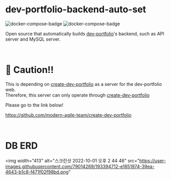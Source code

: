 # dev-portfolio-backend-auto-set

![docker-compose-badge](https://img.shields.io/badge/Docker_Compose-red)
![docker-compose-badge](https://img.shields.io/badge/TypeScript-blue)

Open source that automatically builds [dev-portfolio](https://github.com/modern-agile-team/dev-portfolio)'s backend, such as API server and MySQL server.

</br>

# 🚨 Caution!!
This is depending on [create-dev-portfolio](https://github.com/modern-agile-team/create-dev-portfolio) as a server for the dev-portfolio web. </br>
Therefore, this server can only operate through [create-dev-portfolio](https://github.com/modern-agile-team/create-dev-portfolio)

Please go to the link below!

https://github.com/modern-agile-team/create-dev-portfolio


</br>

# DB ERD
<img width="413" alt="스크린샷 2022-10-01 오후 2 44 46" src="https://user-images.githubusercontent.com/79014269/193394712-e1851974-39ea-4643-b1c8-f471f02f98bd.png"
